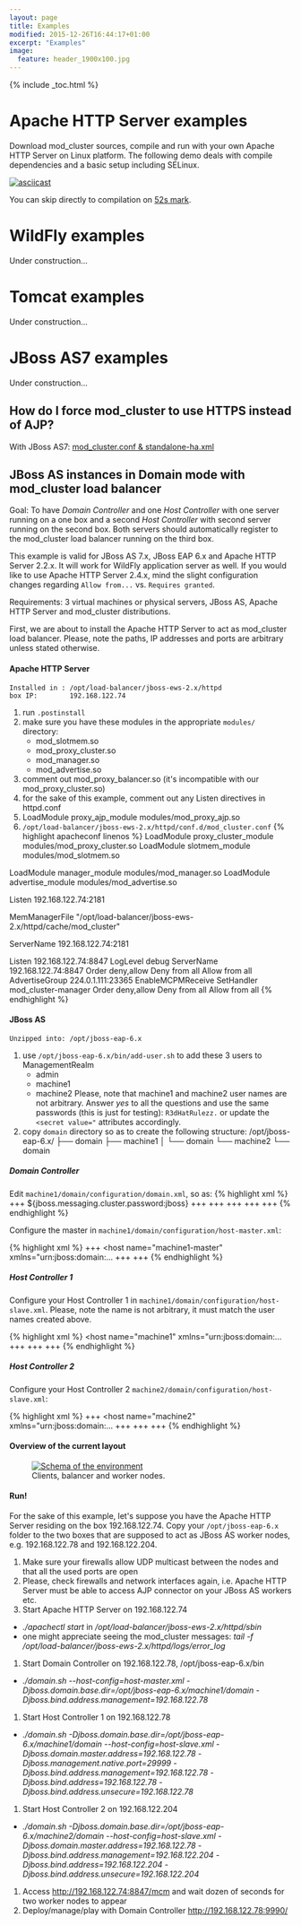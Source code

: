 ```yaml
---
layout: page
title: Examples
modified: 2015-12-26T16:44:17+01:00
excerpt: "Examples"
image:
  feature: header_1900x100.jpg
---
```


{% include _toc.html %}

# Apache HTTP Server examples
Download mod_cluster sources, compile and run with your own Apache HTTP Server on Linux platform. The following demo deals with
compile dependencies and a basic setup including SELinux.

[![asciicast](https://asciinema.org/a/7563u1eu6o5jlg3a0gk4wv69f.png)](https://asciinema.org/a/7563u1eu6o5jlg3a0gk4wv69f)

You can skip directly to compilation on [52s mark](https://asciinema.org/a/7563u1eu6o5jlg3a0gk4wv69f?t=52).

# WildFly examples
Under construction...

# Tomcat examples
Under construction...

# JBoss AS7 examples
Under construction...

## How do I force mod_cluster to use HTTPS instead of AJP?

With JBoss AS7: [mod_cluster.conf & standalone-ha.xml](https://gist.github.com/Karm/6ac503924a1909564051)

## JBoss AS instances in Domain mode with mod_cluster load balancer

Goal: To have _Domain Controller_ and one _Host Controller_ with one server running
on a one box and a second _Host Controller_ with second server running on
the second box. Both servers should automatically register to the
mod_cluster load balancer running on the third box.

This example is valid for JBoss AS 7.x, JBoss EAP 6.x and Apache HTTP Server 2.2.x. It will work for WildFly application server as well.
If you would like to use Apache HTTP Server 2.4.x, mind the slight configuration changes regarding
`Allow from...` vs. `Requires granted`.

Requirements: 3 virtual machines or physical servers, JBoss AS, Apache HTTP Server and mod_cluster distributions.

First, we are about to install the Apache HTTP Server to act as mod_cluster load balancer. Please, note the paths,
IP addresses and ports are arbitrary unless stated otherwise.

#### Apache HTTP Server

    Installed in : /opt/load-balancer/jboss-ews-2.x/httpd
    box IP:        192.168.122.74

 1. run ```.postinstall```
 1. make sure you have these modules in the appropriate ```modules/``` directory:
    * mod_slotmem.so
    * mod_proxy_cluster.so
    * mod_manager.so
    * mod_advertise.so
 1. comment out mod_proxy_balancer.so (it's incompatible with our mod_proxy_cluster.so)
 1. for the sake of this example, comment out any Listen directives in httpd.conf
 1. LoadModule proxy_ajp_module modules/mod_proxy_ajp.so
 1. `/opt/load-balancer/jboss-ews-2.x/httpd/conf.d/mod_cluster.conf`
{% highlight apacheconf linenos %}
LoadModule proxy_cluster_module modules/mod_proxy_cluster.so
LoadModule slotmem_module modules/mod_slotmem.so

LoadModule manager_module modules/mod_manager.so
LoadModule advertise_module modules/mod_advertise.so

Listen 192.168.122.74:2181

MemManagerFile "/opt/load-balancer/jboss-ews-2.x/httpd/cache/mod_cluster"

ServerName 192.168.122.74:2181

<IfModule manager_module>
    Listen 192.168.122.74:8847
    LogLevel debug
    <VirtualHost 192.168.122.74:8847>
        ServerName 192.168.122.74:8847
        <Directory />
            Order deny,allow
            Deny from all
            Allow from all
        </Directory>
        AdvertiseGroup 224.0.1.111:23365
        EnableMCPMReceive
        <Location /mcm>
            SetHandler mod_cluster-manager
            Order deny,allow
            Deny from all
            Allow from all
        </Location>
    </VirtualHost>
</IfModule>
{% endhighlight %}

#### JBoss AS

    Unzipped into: /opt/jboss-eap-6.x

 1. use ```/opt/jboss-eap-6.x/bin/add-user.sh``` to add these 3 users to ManagementRealm
    * admin
    * machine1
    * machine2
    Please, note that machine1 and machine2 user names are not arbitrary. Answer _yes_ to all the questions and use the same passwords (this is just for testing): ```R3dHatRulezz.``` or update the ```<secret value="``` attributes accordingly.
 2. copy ```domain``` directory so as to create the following structure:
        /opt/jboss-eap-6.x/
        ├── domain
        ├── machine1
        │   └── domain
        └── machine2
            └── domain

##### Domain Controller

Edit ```machine1/domain/configuration/domain.xml```, so as:
{% highlight xml %}
+++
<cluster-password>${jboss.messaging.cluster.password:jboss}</cluster-password>
+++
<socket-binding-group name="full-ha-sockets" default-interface="public">
    +++
    <socket-binding name="modcluster" port="0" multicast-address="224.0.1.111" multicast-port="23365"/>
    +++
</socket-binding-group>
+++
<server-groups>
    <server-group name="main-server-group" profile="full-ha">
        <jvm name="default">
            <heap size="713m" max-size="713m"/>
            <permgen max-size="128m"/>
        </jvm>
        <socket-binding-group ref="full-ha-sockets"/>
    </server-group>
</server-groups>
+++
{% endhighlight %}

Configure the master in ```machine1/domain/configuration/host-master.xml```:

{% highlight xml %}
+++
<host name="machine1-master" xmlns="urn:jboss:domain:...
+++
        <security-realm name="ManagementRealm">
            <server-identities>
                 <secret value="UjNkSGF0UnVsZXp6Lg=="/>
            </server-identities>
+++
{% endhighlight %}

##### Host Controller 1

Configure your Host Controller 1 in ```machine1/domain/configuration/host-slave.xml```. Please, note the name is not arbitrary, it must match the user names created above.

{% highlight xml %}
<host name="machine1" xmlns="urn:jboss:domain:...
+++
        <security-realm name="ManagementRealm">
            <server-identities>
                 <secret value="UjNkSGF0UnVsZXp6Lg=="/>
            </server-identities>
+++
<servers>
    <server name="server-one" group="main-server-group"/>
</servers>
+++
{% endhighlight %}

##### Host Controller 2

Configure your Host Controller 2  ```machine2/domain/configuration/host-slave.xml```:

{% highlight xml %}
    +++
    <host name="machine2" xmlns="urn:jboss:domain:...
    +++
            <security-realm name="ManagementRealm">
                <server-identities>
                     <secret value="UjNkSGF0UnVsZXp6Lg=="/>
                </server-identities>
    +++
    <servers>
        <server name="server-two" group="main-server-group">
            <socket-bindings port-offset="150"/>
        </server>
    </servers>
    +++
{% endhighlight %}

#### Overview of the current layout

<figure>
    <a href="/images/mod_cluster-example-visual-elements-by-red-hat.png"><img src="/images/mod_cluster-example-visual-elements-by-red-hat.png" alt="Schema of the environment"></a>
    <figcaption>Clients, balancer and worker nodes.</figcaption>
</figure>

#### Run!

For the sake of this example, let's suppose you have the Apache HTTP Server residing on the box 192.168.122.74.
Copy your ```/opt/jboss-eap-6.x``` folder to the two boxes that are supposed to act as JBoss AS worker nodes,
e.g. 192.168.122.78 and 192.168.122.204.

 1. Make sure your firewalls allow UDP multicast between the nodes and that all the used ports are open
 1. Please, check firewalls and network interfaces again, i.e. Apache HTTP Server must be able to access AJP connector on your JBoss AS workers etc.
 1. Start Apache HTTP Server on 192.168.122.74
   * *./apachectl start* in */opt/load-balancer/jboss-ews-2.x/httpd/sbin*
   * one might appreciate seeing the mod_cluster messages: *tail -f /opt/load-balancer/jboss-ews-2.x/httpd/logs/error_log*
 1. Start Domain Controller on 192.168.122.78, /opt/jboss-eap-6.x/bin
   * *./domain.sh --host-config=host-master.xml -Djboss.domain.base.dir=/opt/jboss-eap-6.x/machine1/domain -Djboss.bind.address.management=192.168.122.78*
 1. Start Host Controller 1 on 192.168.122.78
   * *./domain.sh -Djboss.domain.base.dir=/opt/jboss-eap-6.x/machine1/domain --host-config=host-slave.xml -Djboss.domain.master.address=192.168.122.78 -Djboss.management.native.port=29999 -Djboss.bind.address.management=192.168.122.78 -Djboss.bind.address=192.168.122.78 -Djboss.bind.address.unsecure=192.168.122.78*
 1. Start Host Controller 2 on 192.168.122.204
   * *./domain.sh -Djboss.domain.base.dir=/opt/jboss-eap-6.x/machine2/domain --host-config=host-slave.xml -Djboss.domain.master.address=192.168.122.78  -Djboss.bind.address.management=192.168.122.204 -Djboss.bind.address=192.168.122.204 -Djboss.bind.address.unsecure=192.168.122.204*
 1. Access http://192.168.122.74:8847/mcm and wait dozen of seconds for two worker nodes to appear
 1. Deploy/manage/play with Domain Controller http://192.168.122.78:9990/
